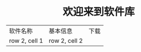 <center><h1>欢迎来到软件库</h1></center>
<table border="0">
<tr>
<td>软件名称</td>
<td>基本信息</td>
<td>下载</td>
</tr>
<tr>
<td>row 2, cell 1</td>
<td>row 2, cell 2</td>
</tr>
</table>
